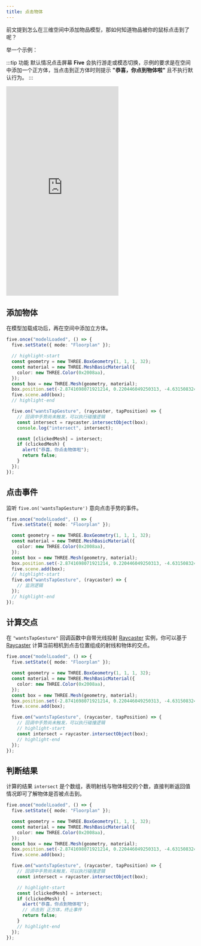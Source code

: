 ```yaml
---
title: 点击物体
---
```


前文提到怎么在三维空间中添加物品模型，那如何知道物品被你的鼠标点击到了呢？

举一个示例：

:::tip 功能
默认情况点击屏幕 **Five** 会执行游走或模态切换，示例的要求是在空间中添加一个正方体，当点击到正方体时则提示 **"恭喜，你点到物体啦"** 且不执行默认行为。
:::

<iframe height="560" style={{width: '100%', height: '560px'}} scrolling="no" title="Untitled" src="https://codepen.io/solome-the-selector/embed/xxPQBWx?default-tab=result&editable=true&theme-id=light" frameborder="no" loading="lazy" allowtransparency="true" allowfullscreen="true">
  See the Pen <a href="https://codepen.io/solome-the-selector/pen/xxPQBWx">
  Untitled</a> by 掬一捧 (<a href="https://codepen.io/solome-the-selector">@solome-the-selector</a>)
  on <a href="https://codepen.io">CodePen</a>.
</iframe>

## 添加物体

在模型加载成功后，再在空间中添加立方体。

```ts
five.once("modelLoaded", () => {
  five.setState({ mode: "Floorplan" });

  // highlight-start
  const geometry = new THREE.BoxGeometry(1, 1, 1, 32);
  const material = new THREE.MeshBasicMaterial({
    color: new THREE.Color(0x2008aa),
  });
  const box = new THREE.Mesh(geometry, material);
  box.position.set(-2.8741698071921214, 0.220446049250313, -4.631508324407246);
  five.scene.add(box);
  // highlight-end

  five.on("wantsTapGesture", (raycaster, tapPosition) => {
    // 回调中手势尚未触发，可以执行碰撞逻辑
    const intersect = raycaster.intersectObject(box);
    console.log("intersect", intersect);

    const [clickedMesh] = intersect;
    if (clickedMesh) {
      alert("恭喜，你点击物体啦");
      return false;
    }
  });
});
```

## 点击事件

监听 `five.on('wantsTapGesture')` 意向点击手势的事件。

```ts
five.once("modelLoaded", () => {
  five.setState({ mode: "Floorplan" });

  const geometry = new THREE.BoxGeometry(1, 1, 1, 32);
  const material = new THREE.MeshBasicMaterial({
    color: new THREE.Color(0x2008aa),
  });
  const box = new THREE.Mesh(geometry, material);
  box.position.set(-2.8741698071921214, 0.220446049250313, -4.631508324407246);
  five.scene.add(box);
  // highlight-start
  five.on("wantsTapGesture", (raycaster) => {
    // 监测逻辑
  });
  // highlight-end
});
```

## 计算交点

在 `"wantsTapGesture"` 回调函数中自带光线投射 [Raycaster](https://threejs.org/docs/index.html#api/zh/core/Raycaster) 实例，你可以基于 [Raycaster](https://threejs.org/docs/index.html#api/zh/core/Raycaster) 计算当前相机到点击位置组成的射线和物体的交点。

```ts
five.once("modelLoaded", () => {
  five.setState({ mode: "Floorplan" });

  const geometry = new THREE.BoxGeometry(1, 1, 1, 32);
  const material = new THREE.MeshBasicMaterial({
    color: new THREE.Color(0x2008aa),
  });
  const box = new THREE.Mesh(geometry, material);
  box.position.set(-2.8741698071921214, 0.220446049250313, -4.631508324407246);
  five.scene.add(box);

  five.on("wantsTapGesture", (raycaster, tapPosition) => {
    // 回调中手势尚未触发，可以执行碰撞逻辑
    // highlight-start
    const intersect = raycaster.intersectObject(box);
    // highlight-end
  });
});
```

## 判断结果

计算的结果 `intersect` 是个数组，表明射线与物体相交的个数，直接判断返回值情况即可了解物体是否被点击到。

```ts
five.once("modelLoaded", () => {
  five.setState({ mode: "Floorplan" });

  const geometry = new THREE.BoxGeometry(1, 1, 1, 32);
  const material = new THREE.MeshBasicMaterial({
    color: new THREE.Color(0x2008aa),
  });
  const box = new THREE.Mesh(geometry, material);
  box.position.set(-2.8741698071921214, 0.220446049250313, -4.631508324407246);
  five.scene.add(box);

  five.on("wantsTapGesture", (raycaster, tapPosition) => {
    // 回调中手势尚未触发，可以执行碰撞逻辑
    const intersect = raycaster.intersectObject(box);

    // highlight-start
    const [clickedMesh] = intersect;
    if (clickedMesh) {
      alert("恭喜，你点到物体啦");
      // 点击到 正方体，终止事件
      return false;
    }
    // highlight-end
  });
});
```
